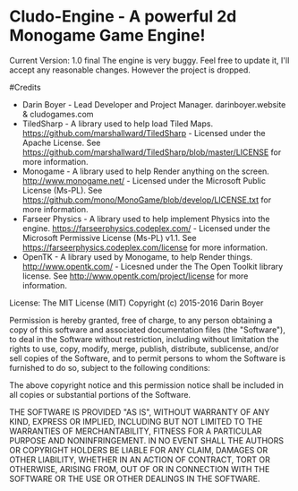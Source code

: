 # Cludo-Engine - A powerful 2d Monogame Game Engine!


Current Version: 1.0 final
The engine is very buggy. Feel free to update it, I'll accept any reasonable changes. However the project is dropped.


#Credits
- Darin Boyer - Lead Developer and Project Manager. darinboyer.website & cludogames.com
- TiledSharp - A library used to help load Tiled Maps. https://github.com/marshallward/TiledSharp - Licensed under the Apache License. See https://github.com/marshallward/TiledSharp/blob/master/LICENSE for more information.
- Monogame - A library used to help Render anything on the screen. http://www.monogame.net/ - Licensed under the ﻿Microsoft Public License (Ms-PL). See https://github.com/mono/MonoGame/blob/develop/LICENSE.txt for more information.
- Farseer Physics - A library used to help implement Physics into the engine. https://farseerphysics.codeplex.com/ - Licensed under the Microsoft Permissive License (Ms-PL) v1.1. See https://farseerphysics.codeplex.com/license for more information.
- OpenTK - A library used by Monogame, to help Render things. http://www.opentk.com/ - Licesned under the The Open Toolkit library license. See http://www.opentk.com/project/license for more information.

License:
The MIT License (MIT)
Copyright (c) 2015-2016 Darin Boyer

Permission is hereby granted, free of charge, to any person obtaining a copy of this software and associated documentation files (the "Software"), to deal in the Software without restriction, including without limitation the rights to use, copy, modify, merge, publish, distribute, sublicense, and/or sell copies of the Software, and to permit persons to whom the Software is furnished to do so, subject to the following conditions:

The above copyright notice and this permission notice shall be included in all copies or substantial portions of the Software.

THE SOFTWARE IS PROVIDED "AS IS", WITHOUT WARRANTY OF ANY KIND, EXPRESS OR IMPLIED, INCLUDING BUT NOT LIMITED TO THE WARRANTIES OF MERCHANTABILITY, FITNESS FOR A PARTICULAR PURPOSE AND NONINFRINGEMENT. IN NO EVENT SHALL THE AUTHORS OR COPYRIGHT HOLDERS BE LIABLE FOR ANY CLAIM, DAMAGES OR OTHER LIABILITY, WHETHER IN AN ACTION OF CONTRACT, TORT OR OTHERWISE, ARISING FROM, OUT OF OR IN CONNECTION WITH THE SOFTWARE OR THE USE OR OTHER DEALINGS IN THE SOFTWARE.
